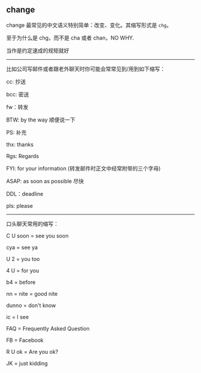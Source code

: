 
## change 

change 最常见的中文语义特别简单：改变、变化。其缩写形式是 `chg`。

至于为什么是 chg，而不是 cha 或者 chan，NO WHY. 

当作是约定速成的规矩就好

---

比如公司写邮件或者跟老外聊天时你可能会常常见到/用到如下缩写：

cc: 抄送 

bcc: 密送

fw：转发

BTW: by the way 顺便说一下

PS: 补充

thx: thanks

Rgs: Regards

FYI: for your information (转发邮件时正文中经常附带的三个字母)

ASAP: as soon as possible 尽快

DDL：deadline

pls: please

---
口头聊天常用的缩写：

C U soon = see you soon

cya = see ya 

U 2 = you too

4 U = for you

b4 = before

nn = nite = good nite

dunno = don't know 

ic = I see

FAQ = Frequently Asked Question

FB = Facebook

R U ok = Are you ok?

JK = just kidding




